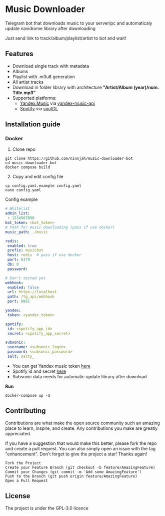 # Music Downloader

Telegram bot that downloads music  to your server/pc and automaticaly update navidrome library after downloading

Just send link to track/album/playlist/artist to bot and wait!

## Features
- Download single track with metadata
- Albums
- Playlist with .m3u8 generation
- All artist tracks
- Download in folder library with architecture **"Artist/Album (year)/num. Title.mp3"**
- Supported platforms:
  - [Yandex.Music](https://music.yandex.ru/) via [yandex-music-api](https://github.com/MarshalX/yandex-music-api)
  - [Spotify](https://open.spotify.com/) via [spotDL](https://github.com/spotDL/spotify-downloader)

## Installation guide

### Docker
1. Clone repo
```shell
git clone https://github.com/ninnjah/music-downloader-bot
cd music-downloader-bot
docker compose build
```
2. Copy and edit config file
```shell
cp config.yaml.example config.yaml
nano config.yaml
```
Config example
```yaml
# Whitelist
admin_list:
 - 1234567890
bot_token: <bot_token>
# Path for music downloading (pass if use docker)
music_path: ./music

redis:
 enabled: true
 prefix: musicbot
 host: redis  # pass if use docker
 port: 6379
 db: 0
 password:

# Don't tested yet
webhook:
 enabled: false
 url: https://localhost
 path: /tg_api/webhook
 port: 8881

yandex:
 token: <yandex_token>

spotify:
 id: <spotify_app_id>
 secret: <spotify_app_secret>

subsonic:
 username: <subsonic_login>
 password: <subsonic_password>
 salt: salty_
```
- You can get Yandex music token [here](https://yandex-music.readthedocs.io/en/main/token.html)
- Spotify id and secret [here](https://developer.spotify.com/documentation/web-api/concepts/apps)
- Subsonic data needs for automatic update library after download

**Run**
```shell
docker-compose up -d
```

## Contributing

Contributions are what make the open source community such an amazing place to learn, inspire, and create. 
Any contributions you make are greatly appreciated.

If you have a suggestion that would make this better, please fork the repo and create a pull request. 
You can also simply open an issue with the tag "enhancement". Don't forget to give the project a star! Thanks again!

    Fork the Project
    Create your Feature Branch (git checkout -b feature/AmazingFeature)
    Commit your Changes (git commit -m 'Add some AmazingFeature')
    Push to the Branch (git push origin feature/AmazingFeature)
    Open a Pull Request

## License

The project is under the GPL-3.0 licence

